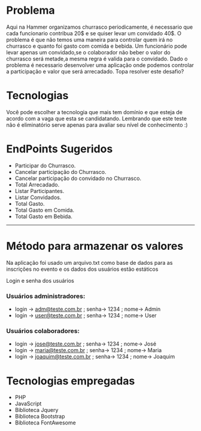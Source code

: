 # Problema
Aqui na Hammer organizamos churrasco periodicamente, é necessario que cada funcionario contribua 20$ e se quiser levar um convidado 40$. O problema é que não temos uma maneira para controlar quem irá no churrasco e quanto foi gasto com comida e bebida. Um funcionário pode levar apenas um convidado,se o colaborador não beber o valor do churrasco será metade,a mesma regra é valida para o convidado. Dado o problema é necessario desenvolver uma aplicação onde podemos controlar a participação e valor que será arrecadado. Topa resolver este desafio?


# Tecnologias
Você pode escolher a tecnologia que mais tem domínio e que esteja de acordo com a vaga que esta se candidatando. Lembrando que este teste não é eliminatório serve apenas para avaliar seu nível de conhecimento :)


# EndPoints Sugeridos
* Participar do Churrasco.
* Cancelar participação do Churrasco.
* Cancelar participação do convidado no Churrasco.
* Total Arrecadado.
* Listar Participantes.
* Listar Convidados.
* Total Gasto.
* Total Gasto em Comida.
* Total Gasto em Bebida.

********

# Método para armazenar os valores
Na aplicação foi usado um arquivo.txt como base de dados para as inscrições no evento e os dados dos usuários estão estáticos

Login e senha dos usuários
### Usuários administradores:
* login -> adm@teste.com.br ; senha-> 1234 ; nome-> Admin
* login -> user@teste.com.br ; senha-> 1234 ; nome-> User
### Usuários colaboradores:
* login -> jose@teste.com.br ; senha-> 1234 ; nome-> José
* login -> maria@teste.com.br ; senha-> 1234 ; nome-> Maria
* login -> joaquim@teste.com.br ; senha-> 1234 ; nome-> Joaquim

# Tecnologias empregadas
* PHP
* JavaScript
* Biblioteca Jquery
* Biblioteca Bootstrap
* Biblioteca FontAwesome


